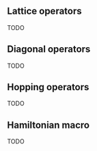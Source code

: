 ## Lattice operators

TODO

## Diagonal operators

TODO

## Hopping operators

TODO

## Hamiltonian macro

TODO